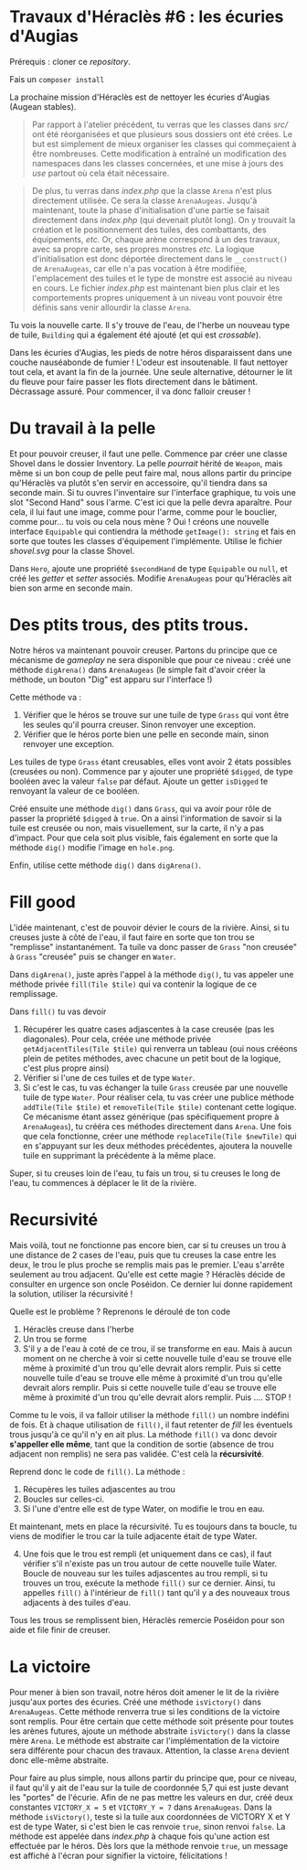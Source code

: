 # Travaux d'Héraclès #6 : les écuries d'Augias
 
Prérequis : cloner ce *repository*.

Fais un `composer install`

La prochaine mission d'Héraclès est de nettoyer les écuries d'Augias (Augean stables).

> Par rapport à l'atelier précédent, tu verras que les classes dans *src/* ont été réorganisées et que plusieurs sous dossiers ont été crées. Le but est simplement de mieux organiser les classes qui commeçaient à être nombreuses. Cette modification à entraîné un modification des namespaces dans les classes concernées, et une mise à jours des *use* partout où cela était nécessaire. 

> De plus, tu verras dans *index.php* que la classe `Arena` n'est plus directement utilisée. Ce sera la classe `ArenaAugeas`. Jusqu'à maintenant, toute la phase d'initialisation d'une partie se faisait directement dans *index.php* (qui devenait plutôt long). On y trouvait la création et le positionnement des tuiles, des combattants, des équipements, *etc.* Or, chaque arène correspond à un des travaux, avec sa propre carte, ses propres monstres *etc.* La logique d'initialisation est donc déportée directement dans le `__construct()` de `ArenaAugeas`, car elle n'a pas vocation à être modifiée, l'emplacement des tuiles et le type de monstre est associé au niveau en cours. Le fichier *index.php* est maintenant bien plus clair et les comportements propres uniquement à un niveau vont pouvoir être définis sans venir allourdir la classe `Arena`.

Tu vois la nouvelle carte. Il s'y trouve de l'eau, de l'herbe un nouveau type de tuile, `Building` qui a également été ajouté (et qui est  *crossable*).

Dans les écuries d'Augias, les pieds de notre héros disparaissent dans une couche nauséabonde de fumier ! L'odeur est insoutenable. Il faut nettoyer tout cela, et avant la fin de la journée. Une seule alternative, détourner le lit du fleuve pour faire passer les flots directement dans le bâtiment. Décrassage assuré. Pour commencer, il va donc falloir creuser !

# Du travail à la pelle

Et pour pouvoir creuser, il faut une pelle. 
Commence par créer une classe Shovel dans le dossier Inventory. La pelle *pourrait* hérité de `Weapon`, mais même si un bon coup de pelle peut faire mal, nous allons partir du principe qu'Héraclès va plutôt s'en servir en accessoire, qu'il tiendra dans sa seconde main. Si tu ouvres l'inventaire sur l'interface graphique, tu vois une slot "Second Hand" sous l'arme. C'est ici que la pelle devra aparaître. Pour cela, il lui faut une image, comme pour l'arme, comme pour le bouclier, comme pour... tu vois ou cela nous mène ? Oui ! créons une nouvelle interface `Equipable` qui contiendra la méthode `getImage(): string` et fais en sorte que toutes les classes d'équipement l'implémente. Utilise le fichier *shovel.svg* pour la classe Shovel.

Dans `Hero`, ajoute une propriété `$secondHand` de type `Equipable` ou `null`, et créé les *getter* et *setter* associés.
Modifie `ArenaAugeas` pour qu'Héraclès ait bien son arme en seconde main.

# Des ptits trous, des ptits trous.

Notre héros va maintenant pouvoir creuser. Partons du principe que ce mécanisme de *gameplay* ne sera disponible que pour ce niveau : créé une méthode `digArena()` dans `ArenaAugeas` (le simple fait d'avoir créer la méthode, un bouton "Dig" est apparu sur l'interface !)

Cette méthode va :
1. Vérifier que le héros se trouve sur une tuile de type `Grass` qui vont être les seules qu'il pourra creuser. Sinon renvoyer une exception.
2. Vérifier que le héros porte bien une pelle en seconde main, sinon renvoyer une exception.

Les tuiles de type `Grass` étant creusables, elles vont avoir 2 états possibles (creusées ou non). Commence par y ajouter une propriété `$digged`, de type booléen avec la valeur `false` par défaut. Ajoute un getter `isDigged` te renvoyant la valeur de ce booléen.

Créé ensuite une méthode `dig()` dans `Grass`, qui va avoir pour rôle de passer la propriété `$digged` à `true`.
On a ainsi l'information de savoir si la tuile est creusée ou non, mais visuellement, sur la carte, il n'y a pas d'impact. Pour que cela soit plus visible, fais également en sorte que la méthode `dig()` modifie l'image en `hole.png`.

Enfin, utilise cette méthode `dig()` dans `digArena()`.

# Fill good

L'idée maintenant, c'est de pouvoir dévier le cours de la rivière. Ainsi, si tu creuses juste à côté de l'eau, il faut faire en sorte que ton trou se "remplisse" instantanément. Ta tuile va donc passer de `Grass` "non creusée" à `Grass` "creusée" puis se changer en `Water`.

Dans `digArena()`, juste après l'appel à la méthode `dig()`, tu vas appeler une méthode privée `fill(Tile $tile)` qui va contenir la logique de ce remplissage.

Dans `fill()` tu vas devoir
1. Récupérer les quatre cases adjascentes à la case creusée (pas les diagonales).
Pour cela, créée une méthode privée `getAdjacentTiles(Tile $tile)` qui renverra un tableau (oui nous crééons plein de petites méthodes, avec chacune un petit bout de la logique, c'est plus propre ainsi)
2. Vérifier si l'une de ces tuiles et de type `Water`.
3. Si c'est le cas, tu vas échanger la tuile `Grass` creusée par une nouvelle tuile de type `Water`. Pour réaliser cela, tu vas créer une publice méthode `addTile(Tile $tile)` et `removeTile(Tile $tile)` contenant cette logique. Ce mécanisme étant assez générique (pas spécifiquement propre à `ArenaAugeas`), tu crééra ces méthodes directement dans `Arena`. Une fois que cela fonctionne, créer une méthode `replaceTile(Tile $newTile)` qui en s'appuyant sur les deux méthodes précédentes, ajoutera la nouvelle tuile en supprimant la précédente à la même place.

Super, si tu creuses loin de l'eau, tu fais un trou, si tu creuses le long de l'eau, tu commences à déplacer le lit de la rivière.

# Recursivité

Mais voilà, tout ne fonctionne pas encore bien, car si tu creuses un trou à une distance de 2 cases de l'eau, puis que tu creuses la case entre les deux, le trou le plus proche se remplis mais pas le premier. L'eau s'arrête seulement au trou adjacent. Qu'elle est cette magie ? Héraclès décide de consulter en urgence son oncle Poséidon. Ce dernier lui donne rapidement la solution, utiliser la récursivité ! 

Quelle est le problème ? Reprenons le déroulé de ton code
1. Héraclès creuse dans l'herbe
2. Un trou se forme
3. S'il y a de l'eau à coté de ce trou, il se transforme en eau.
Mais à aucun moment on ne cherche à voir si cette nouvelle tuile d'eau se trouve elle même à proximité d'un trou qu'elle devrait alors remplir. Puis si cette nouvelle tuile d'eau se trouve elle même à proximité d'un trou qu'elle devrait alors remplir. Puis si cette nouvelle tuile d'eau se trouve elle même à proximité d'un trou qu'elle devrait alors remplir. Puis .... STOP ! 

Comme tu le vois, il va falloir utiliser la méthode `fill()` un nombre indéfini de fois. Et à chaque utilisation de `fill()`, il faut retenter de *fill* les éventuels trous jusqu'à ce qu'il n'y en ait plus. La méthode `fill()` va donc devoir **s'appeller elle même**, tant que la condition de sortie (absence de trou adjacent non remplis) ne sera pas validée. C'est celà la **récursivité**.

Reprend donc le code de `fill()`. La méthode :
1. Récupères les tuiles adjascentes au trou
2. Boucles sur celles-ci. 
3. Si l'une d'entre elle est de type Water, on modifie le trou en eau.

Et maintenant, mets en place la récursivité. Tu es toujours dans ta boucle, tu viens de modifier le trou car la tuile adjacente était de type Water.

4. Une fois que le trou est rempli (et uniquement dans ce cas), il faut vérifier s'il n'existe pas un trou autour de cette nouvelle tuile Water. Boucle de nouveau sur les tuiles adjascentes au trou rempli, si tu trouves un trou, exécute la methode `fill()` sur ce dernier. Ainsi, tu appelles `fill()` à l'intérieur de `fill()` tant qu'il y a des nouveaux trous adjacents à des tuiles d'eau. 

Tous les trous se remplissent bien, Héraclès remercie Poséidon pour son aide et file finir de creuser. 

    
# La victoire

Pour mener à bien son travail, notre héros doit amener le lit de la rivière jusqu'aux portes des écuries. Créé une méthode `isVictory()` dans `ArenaAugeas`. Cette méthode renverra true si les conditions de la victoire sont remplis. Pour être certain que cette méthode soit présente pour toutes les arènes futures, ajoute un méthode abstraite `isVictory()`  dans la classe mère `Arena`. Le méthode est abstraite car l'implémentation de la victoire sera différente pour chacun des travaux. Attention, la classe `Arena` devient donc elle-même abstraite.

Pour faire au plus simple, nous allons partir du principe que, pour ce niveau, il faut qu'il y ait de l'eau sur la tuile de coordonnée 5,7 qui est juste devant les "portes" de l'écurie. Afin de ne pas mettre les valeurs en dur, créé deux constantes `VICTORY_X = 5` et `VICTORY_Y = 7` dans `ArenaAugeas`. Dans la méthode `isVictory()`, teste si la tuile aux coordonnées de VICTORY X et Y est de type Water, si c'est bien le cas renvoie `true`, sinon renvoi `false`. La méthode est appelée dans *index.php* à chaque fois qu'une action est effectuée par le héros. Dès lors que la méthode renvoie `true`, un message est affiché à l'écran pour signifier la victoire, félicitations ! 